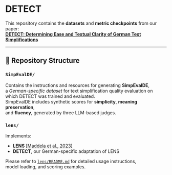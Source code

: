 # DETECT


This repository contains the **datasets** and **metric checkpoints** from our paper:  
**[DETECT: Determining Ease and Textual Clarity of German Text Simplifications](TBD)**

---

## 📂 Repository Structure

### `SimpEvalDE/`
Contains the instructions and resources for generating **SimpEvalDE**,  
a *German-specific dataset* for text simplification quality evaluation on which DETECT was trained and evaluated.  
SimpEvalDE includes synthetic scores for **simplicity**, **meaning preservation**,  
and **fluency**, generated by three LLM-based judges.

### `lens/`
Implements:
- **LENS** [[Maddela et al., 2023]](https://arxiv.org/abs/2212.09739)
- **DETECT**, our German-specific adaptation of LENS

Please refer to [`lens/README.md`](lens/README.md) for detailed usage instructions,  
model loading, and scoring examples.

